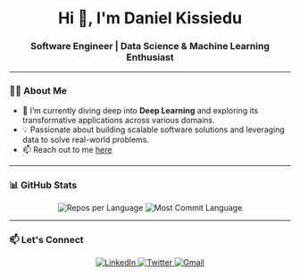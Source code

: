 # <div align="center">Hi 👋, I'm Daniel Kissiedu</div>
### <div align="center">Software Engineer | Data Science & Machine Learning Enthusiast</div>

---

### 👨‍💻 About Me
- 🌱 I’m currently diving deep into **Deep Learning** and exploring its transformative applications across various domains.
- 💡 Passionate about building scalable software solutions and leveraging data to solve real-world problems.
- 📫 Reach out to me <a href="mailto:iamdanielkissiedu@gmail.com" target="_blank">here</a>

---

### 📊 GitHub Stats
<div align="center">
    <img src="https://github-profile-summary-cards.vercel.app/api/cards/repos-per-language?username=ayyesu&theme=github_dark" alt="Repos per Language" />
    <img src="https://github-profile-summary-cards.vercel.app/api/cards/most-commit-language?username=ayyesu&theme=github_dark" alt="Most Commit Language" />
</div>

---

### 📫 Let's Connect
<div align="center">
    <a href="https://www.linkedin.com/in/ayyesu/" target="_blank">
        <img src="https://img.shields.io/badge/LinkedIn-0077B5?style=for-the-badge&logo=linkedin&logoColor=white" alt="LinkedIn" />
    </a>
    <a href="https://x.com/ayyesu01" target="_blank">
        <img src="https://img.shields.io/badge/Twitter-1DA1F2?style=for-the-badge&logo=twitter&logoColor=white" alt="Twitter" />
    </a>
    <a href="mailto:iamdanielkissiedu@gmail.com" target="_blank">
        <img src="https://img.shields.io/badge/Gmail-D14836?style=for-the-badge&logo=gmail&logoColor=white" alt="Gmail" />
    </a>
</div>
